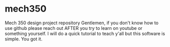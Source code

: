 # mech350
Mech 350 design project repository
Gentlemen, if you don't know how to use github please reach out AFTER you try to learn on youtube or something yourself. I will do a quick tutorial to teach y'all but this software is simple. You got it.
